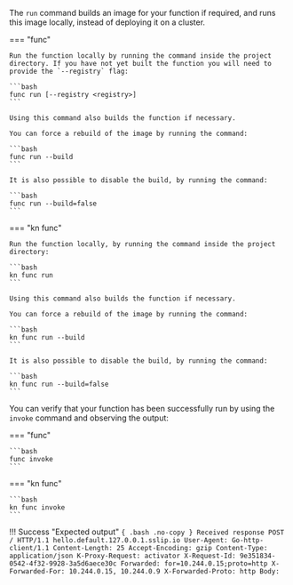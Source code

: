 <!-- Snippet used in the following topics:
- /docs/getting-started/build-run-deploy-func.md
- /docs/functions/running-functions.md
-->
The `run` command builds an image for your function if required, and runs this image locally, instead of deploying it on a cluster.

=== "func"

    Run the function locally by running the command inside the project directory. If you have not yet built the function you will need to provide the `--registry` flag:

    ```bash
    func run [--registry <registry>]
    ```

    Using this command also builds the function if necessary.

    You can force a rebuild of the image by running the command:

    ```bash
    func run --build
    ```

    It is also possible to disable the build, by running the command:

    ```bash
    func run --build=false
    ```

=== "kn func"

    Run the function locally, by running the command inside the project directory:

    ```bash
    kn func run
    ```

    Using this command also builds the function if necessary.

    You can force a rebuild of the image by running the command:

    ```bash
    kn func run --build
    ```

    It is also possible to disable the build, by running the command:

    ```bash
    kn func run --build=false
    ```

You can verify that your function has been successfully run by using the `invoke` command and observing the output:

=== "func"

    ```bash
    func invoke
    ```

=== "kn func"

    ```bash
    kn func invoke
    ```

!!! Success "Expected output"
    ```{ .bash .no-copy }
    Received response
    POST / HTTP/1.1 hello.default.127.0.0.1.sslip.io
      User-Agent: Go-http-client/1.1
      Content-Length: 25
      Accept-Encoding: gzip
      Content-Type: application/json
      K-Proxy-Request: activator
      X-Request-Id: 9e351834-0542-4f32-9928-3a5d6aece30c
      Forwarded: for=10.244.0.15;proto=http
      X-Forwarded-For: 10.244.0.15, 10.244.0.9
      X-Forwarded-Proto: http
    Body:
    ```
